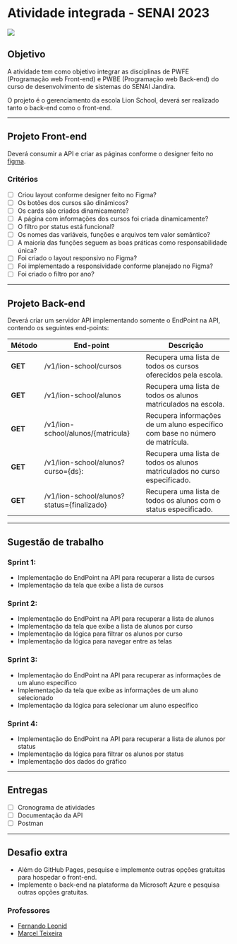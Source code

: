 # Atividade integrada - SENAI 2023

![](https://repository-images.githubusercontent.com/618073290/a3f02c70-b7f2-4962-a5fa-ce29c81af351)

## Objetivo
A atividade tem como objetivo integrar as disciplinas de PWFE (Programação web Front-end) e PWBE (Programação web Back-end) do curso de desenvolvimento de sistemas do SENAI Jandira.

O projeto é o gerenciamento da escola Lion School, deverá ser realizado tanto o back-end como o front-end. 

---
## Projeto Front-end
Deverá consumir a API e criar as páginas conforme o designer feito no [figma](https://www.figma.com/file/KhTQbG1DY0MdAIGK73ZWp8/PWFE---Trabalho-Integrado?node-id=0%3A1).

### Critérios 
- [ ] Criou layout conforme designer feito no Figma?
- [ ] Os botões dos cursos são dinâmicos?
- [ ] Os cards são criados dinamicamente?
- [ ] A página com informações dos cursos foi criada dinamicamente?
- [ ] O filtro por status está funcional?
- [ ] Os nomes das variáveis, funções e arquivos tem valor semântico?
- [ ] A maioria das funções seguem as boas práticas como responsabilidade única?
- [ ] Foi criado o layout responsivo no Figma?
- [ ] Foi implementado a responsividade conforme planejado no Figma?
- [ ] Foi criado o filtro por ano?

---
## Projeto Back-end
Deverá criar um servidor API implementando somente o EndPoint na API, contendo os seguintes end-points:

Método | End-point | Descrição 
---|---|---
**GET** | /v1/lion-school/cursos |  Recupera uma lista de todos os cursos oferecidos pela escola.
**GET** | /v1/lion-school/alunos |  Recupera uma lista de todos os alunos matriculados na escola.
**GET** | /v1/lion-school/alunos/{matricula} | Recupera informações de um aluno específico com base no número de matrícula.
**GET** | /v1/lion-school/alunos?curso={ds}: | Recupera uma lista de todos os alunos matriculados no curso especificado.
**GET** | /v1/lion-school/alunos?status={finalizado} | Recupera uma lista de todos os alunos com o status especificado.


---

## Sugestão de trabalho

### Sprint 1:
- Implementação do EndPoint na API para recuperar a lista de cursos
- Implementação da tela que exibe a lista de cursos
  
### Sprint 2:
- Implementação do EndPoint na API para recuperar a lista de alunos
- Implementação da tela que exibe a lista de alunos por curso
- Implementação da lógica para filtrar os alunos por curso
- Implementação da lógica para navegar entre as telas
  
### Sprint 3:
- Implementação do EndPoint na API para recuperar as informações de um aluno específico
- Implementação da tela que exibe as informações de um aluno selecionado
- Implementação da lógica para selecionar um aluno específico

### Sprint 4:
- Implementação do EndPoint na API para recuperar a lista de alunos por status
- Implementação da lógica para filtrar os alunos por status
- Implementação dos dados do gráfico


---

## Entregas
- [ ] Cronograma de atividades
- [ ] Documentação da API
- [ ] Postman 

---

## Desafio extra
- Além do GitHub Pages, pesquise e implemente outras opções gratuitas para hospedar o front-end.
- Implemente o back-end na plataforma da Microsoft Azure e pesquisa outras opções gratuitas.

### Professores
- [Fernando Leonid](https://github.com/fernandoleonid)
- [Marcel Teixeira](https://github.com/marcelnt)